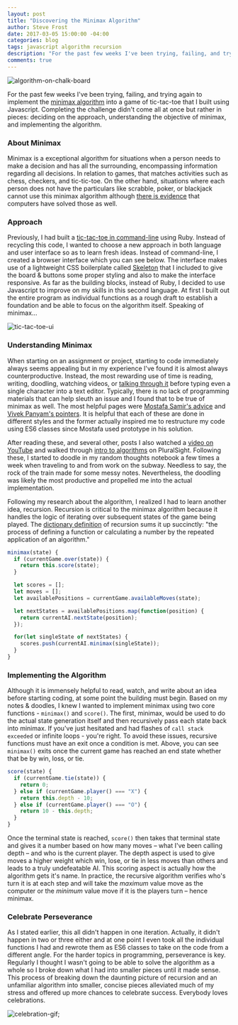 ```yaml
---
layout: post
title: "Discovering the Minimax Algorithm"
author: Steve Frost
date: 2017-03-05 15:00:00 -04:00
categories: blog
tags: javascript algorithm recursion
description: "For the past few weeks I've been trying, failing, and trying again to implement the minimax algorithm into a game of tic-tac-toe that I built using Javascript. Completing the challenge didn't come all at once but rather in pieces: deciding on the approach, understanding the objective of minimax, and implementing the algorithm."
comments: true
---
```


![algorithm-on-chalk-board](/img/blogs/minimax1.jpg)

For the past few weeks I've been trying, failing, and trying again to implement the [minimax algorithm](http://neverstopbuilding.com/minimax) into a game of tic-tac-toe that I built using Javascript. Completing the challenge didn't come all at once but rather in pieces: deciding on the approach, understanding the objective of minimax, and implementing the algorithm.

### About Minimax

Minimax is a exceptional algorithm for situations when a person needs to make a decision and has all the surrounding, encompassing information regarding all decisions. In relation to games, that matches activities such as chess, checkers, and tic-tic-toe. On the other hand, situations where each person does not have the particulars like scrabble, poker, or blackjack cannot use this minimax algorithm although [there is evidence](https://www.wired.com/2017/02/libratus/) that computers have solved those as well.

### Approach

Previously, I had built a [tic-tac-toe in command-line](https://github.com/steveafrost/tic-tac-toe-rb-q-000) using Ruby. Instead of recycling this code, I wanted to choose a new approach in both language and user interface so as to learn fresh ideas. Instead of command-line, I created a browser interface which you can see below. The interface makes use of a lightweight CSS boilerplate called [Skeleton](http://getskeleton.com/) that I included to give the board & buttons some proper styling and also to make the interface responsive. As far as the building blocks, instead of Ruby, I decided to use Javascript to improve on my skills in this second language. At first I built out the entire program as individual functions as a rough draft to establish a foundation and be able to focus on the algorithm itself. Speaking of minimax...

![tic-tac-toe-ui](/img/blogs/minimax2.jpg)

### Understanding Minimax

When starting on an assignment or project, starting to code immediately always seems appealing but in my experience I've found it is almost always counterproductive. Instead, the most rewarding use of time is reading, writing, doodling, watching videos, or [talking through it](https://blog.codinghorror.com/rubber-duck-problem-solving/) before typing even a single character into a text editor. Typically, there is no lack of programming materials that can help sleuth an issue and I found that to be true of minimax as well. The most helpful pages were [Mostafa Samir's advice](https://mostafa-samir.github.io/) and [Vivek Panyam's pointers](https://blog.vivekpanyam.com/how-to-build-an-ai-that-wins-the-basics-of-minimax-search/). It is helpful that each of these are done in different styles and the former actually inspired me to restructure my code using ES6 classes since Mostafa used prototype in his solution.

After reading these, and several other, posts I also watched a [video on YouTube](https://www.youtube.com/watch?v=aWhb9dr1jNw&t=2098s) and walked through [intro to algorithms](https://app.pluralsight.com/library/courses/algorithmics-introduction/table-of-contents) on PluralSight. Following these, I started to doodle in my random thoughts notebook a few times a week when traveling to and from work on the subway. Needless to say, the rock of the train made for some messy notes. Nevertheless, the doodling was likely the most productive and propelled me into the actual implementation.

Following my research about the algorithm, I realized I had to learn another idea, recursion. Recursion is critical to the minimax algorithm because it handles the logic of iterating over subsequent states of the game being played. The [dictionary definition](http://www.dictionary.com/browse/recursion) of recursion sums it up succinctly: "the process of defining a function or calculating a number by the repeated application of an algorithm."

```javascript
minimax(state) {
  if (currentGame.over(state)) {
    return this.score(state);
  }

  let scores = [];
  let moves = [];
  let availablePositions = currentGame.availableMoves(state);

  let nextStates = availablePositions.map(function(position) {
    return currentAI.nextState(position);
  });

  for(let singleState of nextStates) {
    scores.push(currentAI.minimax(singleState));
  }
}
```

### Implementing the Algorithm

Although it is immensely helpful to read, watch, and write about an idea before starting coding, at some point the building must begin. Based on my notes & doodles, I knew I wanted to implement minimax using two core functions - `minimax()` and `score()`. The first, minimax, would be used to do the actual state generation itself and then recursively pass each state back into minimax. If you've just hesitated and had flashes of `call stack exceeded` or infinite loops - you're right. To avoid these issues, recursive functions must have an exit once a condition is met. Above, you can see `minimax()` exits once the current game has reached an end state whether that be by win, loss, or tie.

```javascript
score(state) {
  if (currentGame.tie(state)) {
    return 0;
  } else if (currentGame.player() === "X") {
    return this.depth - 10;
  } else if (currentGame.player() === "O") {
    return 10 - this.depth;
  }
}
```

Once the terminal state is reached, `score()` then takes that terminal state and gives it a number based on how many moves – what I've been calling depth – and who is the current player. The depth aspect is used to give moves a higher weight which win, lose, or tie in less moves than others and leads to a truly undefeatable AI. This scoring aspect is actually how the algorithm gets it's name. In practice, the recursive algorithm verifies who's turn it is at each step and will take the *maximum* value move as the computer or the *minimum* value move if it is the players turn – hence minimax.

### Celebrate Perseverance

As I stated earlier, this all didn't happen in one iteration. Actually, it didn't happen in two or three either and at one point I even took all the individual functions I had and rewrote them as ES6 classes to take on the code from a different angle. For the harder topics in programming, perseverance is key. Regularly I thought I wasn't going to be able to solve the algorithm as a whole so I broke down what I had into smaller pieces until it made sense. This process of breaking down the daunting picture of recursion and an unfamiliar algorithm into smaller, concise pieces alleviated much of my stress and offered up more chances to celebrate success. Everybody loves celebrations.

![celebration-gif](https://d3vv6lp55qjaqc.cloudfront.net/items/1D0s2i2U1s0v0G1k1J11/Image%202017-03-05%20at%205.26.46%20PM.gif);
